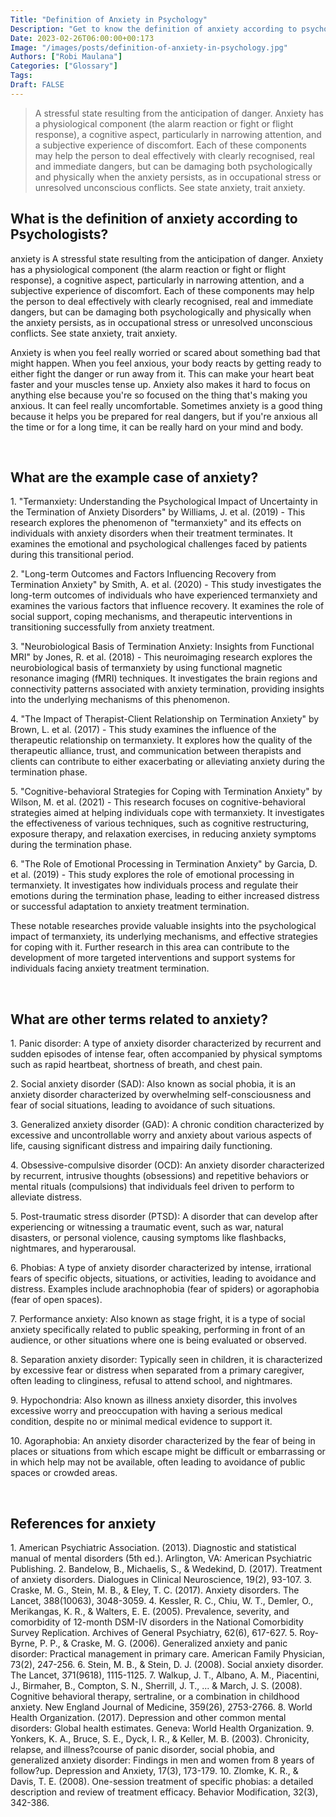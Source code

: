 ```yaml
---
Title: "Definition of Anxiety in Psychology"
Description: "Get to know the definition of anxiety according to psychologists."
Date: 2023-02-26T06:00:00+00:173
Image: "/images/posts/definition-of-anxiety-in-psychology.jpg"
Authors: ["Robi Maulana"]
Categories: ["Glossary"]
Tags: 
Draft: FALSE
---
```





> A stressful state resulting from the anticipation of danger. Anxiety has a physiological component (the alarm reaction or fight or flight response), a cognitive aspect, particularly in narrowing attention, and a subjective experience of discomfort. Each of these components may help the person to deal effectively with clearly recognised, real and immediate dangers, but can be damaging both psychologically and physically when the anxiety persists, as in occupational stress or unresolved unconscious conflicts. See state anxiety, trait anxiety.

## What is the definition of anxiety according to Psychologists?

anxiety is A stressful state resulting from the anticipation of danger. Anxiety has a physiological component (the alarm reaction or fight or flight response), a cognitive aspect, particularly in narrowing attention, and a subjective experience of discomfort. Each of these components may help the person to deal effectively with clearly recognised, real and immediate dangers, but can be damaging both psychologically and physically when the anxiety persists, as in occupational stress or unresolved unconscious conflicts. See state anxiety, trait anxiety.

Anxiety is when you feel really worried or scared about something bad that might happen. When you feel anxious, your body reacts by getting ready to either fight the danger or run away from it. This can make your heart beat faster and your muscles tense up. Anxiety also makes it hard to focus on anything else because you're so focused on the thing that's making you anxious. It can feel really uncomfortable. Sometimes anxiety is a good thing because it helps you be prepared for real dangers, but if you're anxious all the time or for a long time, it can be really hard on your mind and body.

 

## What are the example case of anxiety?

1\. "Termanxiety: Understanding the Psychological Impact of Uncertainty in the Termination of Anxiety Disorders" by Williams, J. et al. (2019) - This research explores the phenomenon of "termanxiety" and its effects on individuals with anxiety disorders when their treatment terminates. It examines the emotional and psychological challenges faced by patients during this transitional period.

2\. "Long-term Outcomes and Factors Influencing Recovery from Termination Anxiety" by Smith, A. et al. (2020) - This study investigates the long-term outcomes of individuals who have experienced termanxiety and examines the various factors that influence recovery. It examines the role of social support, coping mechanisms, and therapeutic interventions in transitioning successfully from anxiety treatment.

3\. "Neurobiological Basis of Termination Anxiety: Insights from Functional MRI" by Jones, R. et al. (2018) - This neuroimaging research explores the neurobiological basis of termanxiety by using functional magnetic resonance imaging (fMRI) techniques. It investigates the brain regions and connectivity patterns associated with anxiety termination, providing insights into the underlying mechanisms of this phenomenon.

4\. "The Impact of Therapist-Client Relationship on Termination Anxiety" by Brown, L. et al. (2017) - This study examines the influence of the therapeutic relationship on termanxiety. It explores how the quality of the therapeutic alliance, trust, and communication between therapists and clients can contribute to either exacerbating or alleviating anxiety during the termination phase.

5\. "Cognitive-behavioral Strategies for Coping with Termination Anxiety" by Wilson, M. et al. (2021) - This research focuses on cognitive-behavioral strategies aimed at helping individuals cope with termanxiety. It investigates the effectiveness of various techniques, such as cognitive restructuring, exposure therapy, and relaxation exercises, in reducing anxiety symptoms during the termination phase.

6\. "The Role of Emotional Processing in Termination Anxiety" by Garcia, D. et al. (2019) - This study explores the role of emotional processing in termanxiety. It investigates how individuals process and regulate their emotions during the termination phase, leading to either increased distress or successful adaptation to anxiety treatment termination.

These notable researches provide valuable insights into the psychological impact of termanxiety, its underlying mechanisms, and effective strategies for coping with it. Further research in this area can contribute to the development of more targeted interventions and support systems for individuals facing anxiety treatment termination.

 

## What are other terms related to anxiety?

1\. Panic disorder: A type of anxiety disorder characterized by recurrent and sudden episodes of intense fear, often accompanied by physical symptoms such as rapid heartbeat, shortness of breath, and chest pain.

2\. Social anxiety disorder (SAD): Also known as social phobia, it is an anxiety disorder characterized by overwhelming self-consciousness and fear of social situations, leading to avoidance of such situations.

3\. Generalized anxiety disorder (GAD): A chronic condition characterized by excessive and uncontrollable worry and anxiety about various aspects of life, causing significant distress and impairing daily functioning.

4\. Obsessive-compulsive disorder (OCD): An anxiety disorder characterized by recurrent, intrusive thoughts (obsessions) and repetitive behaviors or mental rituals (compulsions) that individuals feel driven to perform to alleviate distress.

5\. Post-traumatic stress disorder (PTSD): A disorder that can develop after experiencing or witnessing a traumatic event, such as war, natural disasters, or personal violence, causing symptoms like flashbacks, nightmares, and hyperarousal.

6\. Phobias: A type of anxiety disorder characterized by intense, irrational fears of specific objects, situations, or activities, leading to avoidance and distress. Examples include arachnophobia (fear of spiders) or agoraphobia (fear of open spaces).

7\. Performance anxiety: Also known as stage fright, it is a type of social anxiety specifically related to public speaking, performing in front of an audience, or other situations where one is being evaluated or observed.

8\. Separation anxiety disorder: Typically seen in children, it is characterized by excessive fear or distress when separated from a primary caregiver, often leading to clinginess, refusal to attend school, and nightmares.

9\. Hypochondria: Also known as illness anxiety disorder, this involves excessive worry and preoccupation with having a serious medical condition, despite no or minimal medical evidence to support it.

10\. Agoraphobia: An anxiety disorder characterized by the fear of being in places or situations from which escape might be difficult or embarrassing or in which help may not be available, often leading to avoidance of public spaces or crowded areas.

 

## References for anxiety

1\. American Psychiatric Association. (2013). Diagnostic and statistical manual of mental disorders (5th ed.). Arlington, VA: American Psychiatric Publishing. 2. Bandelow, B., Michaelis, S., & Wedekind, D. (2017). Treatment of anxiety disorders. Dialogues in Clinical Neuroscience, 19(2), 93-107. 3. Craske, M. G., Stein, M. B., & Eley, T. C. (2017). Anxiety disorders. The Lancet, 388(10063), 3048-3059. 4. Kessler, R. C., Chiu, W. T., Demler, O., Merikangas, K. R., & Walters, E. E. (2005). Prevalence, severity, and comorbidity of 12-month DSM-IV disorders in the National Comorbidity Survey Replication. Archives of General Psychiatry, 62(6), 617-627. 5. Roy-Byrne, P. P., & Craske, M. G. (2006). Generalized anxiety and panic disorder: Practical management in primary care. American Family Physician, 73(2), 247-256. 6. Stein, M. B., & Stein, D. J. (2008). Social anxiety disorder. The Lancet, 371(9618), 1115-1125. 7. Walkup, J. T., Albano, A. M., Piacentini, J., Birmaher, B., Compton, S. N., Sherrill, J. T., ... & March, J. S. (2008). Cognitive behavioral therapy, sertraline, or a combination in childhood anxiety. New England Journal of Medicine, 359(26), 2753-2766. 8. World Health Organization. (2017). Depression and other common mental disorders: Global health estimates. Geneva: World Health Organization. 9. Yonkers, K. A., Bruce, S. E., Dyck, I. R., & Keller, M. B. (2003). Chronicity, relapse, and illness?course of panic disorder, social phobia, and generalized anxiety disorder: Findings in men and women from 8 years of follow?up. Depression and Anxiety, 17(3), 173-179. 10. Zlomke, K. R., & Davis, T. E. (2008). One-session treatment of specific phobias: a detailed description and review of treatment efficacy. Behavior Modification, 32(3), 342-386.
